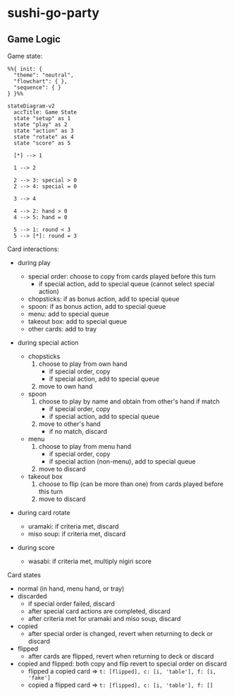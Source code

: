 # sushi-go-party

## Game Logic

Game state:

```mermaid
%%{ init: {
  "theme": "neutral",
  "flowchart": { },
  "sequence": { }
} }%%

stateDiagram-v2
  accTitle: Game State
  state "setup" as 1
  state "play" as 2
  state "action" as 3
  state "rotate" as 4
  state "score" as 5

  [*] --> 1

  1 --> 2

  2 --> 3: special > 0
  2 --> 4: special = 0

  3 --> 4

  4 --> 2: hand > 0
  4 --> 5: hand = 0

  5 --> 1: round < 3
  5 --> [*]: round = 3
```

Card interactions:

- during play

  - special order: choose to copy from cards played before this turn
    - if special action, add to special queue (cannot select special action)
  - chopsticks: if as bonus action, add to special queue
  - spoon: if as bonus action, add to special queue
  - menu: add to special queue
  - takeout box: add to special queue
  - other cards: add to tray

- during special action

  - chopsticks
    1. choose to play from own hand
       - if special order, copy
       - if special action, add to special queue
    2. move to own hand
  - spoon
    1. choose to play by name and obtain from other's hand if match
       - if special order, copy
       - if special action, add to special queue
    2. move to other's hand
       - if no match, discard
  - menu
    1. choose to play from menu hand
       - if special order, copy
       - if special action (non-menu), add to special queue
    2. move to discard
  - takeout box
    1. choose to flip (can be more than one) from cards played before this turn
    2. move to discard

- during card rotate

  - uramaki: if criteria met, discard
  - miso soup: if criteria met, discard

- during score

  - wasabi: if criteria met, multiply nigiri score

Card states

- normal (in hand, menu hand, or tray)
- discarded
  - if special order failed, discard
  - after special card actions are completed, discard
  - after criteria met for uramaki and miso soup, discard
- copied
  - after special order is changed, revert when returning to deck or discard
- flipped
  - after cards are flipped, revert when returning to deck or discard
- copied and flipped: both copy and flip revert to special order on discard
  - flipped a copied card => `t: [flipped], c: [i, 'table'], f: [i, 'fake']`
  - copied a flipped card => `t: [flipped], c: [i, 'table'], f: []`
